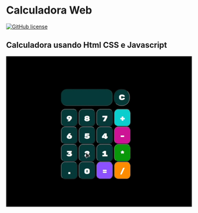 # Calculadora Web

[![GitHub license](https://img.shields.io/github/license/lucasdias87/calculadora-web?style=for-the-badge)](https://github.com/lucasdias87/calculadora-web/blob/main/LICENSE)
## Calculadora usando Html CSS e Javascript 


![alt text](https://github.com/lucasdias87/calculadora-web/blob/main/calculadora.gif)
